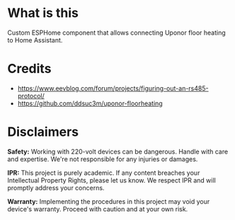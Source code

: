 # What is this

Custom ESPHome component that allows connecting Uponor floor heating to Home Assistant.

# Credits

- https://www.eevblog.com/forum/projects/figuring-out-an-rs485-protocol/
- https://github.com/ddsuc3m/uponor-floorheating

# Disclaimers

**Safety:** Working with 220-volt devices can be dangerous. Handle with care and expertise. We're not responsible for any injuries or damages.

**IPR:** This project is purely academic. If any content breaches your Intellectual Property Rights, please let us know. We respect IPR and will promptly address your concerns.

**Warranty:** Implementing the procedures in this project may void your device's warranty. Proceed with caution and at your own risk.
